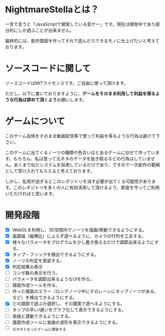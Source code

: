 # NightmareStellaとは？
一言で言うと「JavaScriptで開発している音ゲー」です。現在は開発中であり部分的にしか遊ぶことが出来ません。

最終的には、創作譜面を作ってそれで遊んだりできるモノに仕上げたいと考えております。

# ソースコードに関して
ソースコードはMITライセンスです。ご自由に使って頂けます。

ただし、以下に書いておりますように、**ゲームをそのまま利用して利益を得るような行為は辞めて頂くよう**お願いします。

# ゲームについて
このゲーム自体をそのまま動画配信等で使って利益を得るような行為は避けて下さい。

このゲームに出てくるノーツの種類や色合いはとあるゲームに似せて作っています。もちろん、私は誓って元ネタのデータを抜き取るなどの行為はしていません。あくまで似たシステムを採用しているだけであり、ですので一次創作の範疇として受け入れてもらえると考えております。

しかし、乱用が過ぎるとこのレポジトリを消す必要が出てくる可能性があります。このレポジトリを多くの人に有効活用して頂けるよう、節度を守ってご利用いただければと思います。

# 開発段階
- [x] WebGLを利用し、3D空間内でノーツを描画/移動できるようにする。
- [x] 画面幅（縦横比）によらず遊べるように、カメラの行列を工夫する。
- [x] 様々なパラメータをプログラムを少し書き換えるだけで調節出来るようにする。
- [x] タップ・フリックを検出できるようにする。
- [x] ノーツの判定を実装する。
- [x] 判定結果の表示
- [ ] コンボ数の表示を行う。
- [ ] パラメータを調節出来るようなUIを作る。
- [ ] 譜面作成ツールを作る。
- [ ] 作った譜面のエラー（ロングノーツ中にそのレーンにタップノーツがある、など）を検出できるようにする。
- [x] どの譜面で遊ぶか選択し、その譜面で遊べるようにする。
- [ ] タップの早い/遅いをグラフ化して表示できるようにする。
- [ ] 楽曲と連動できるようにする。
- [ ] 譜面作成ツールに楽曲の波形を表示できるようにする。
- [ ] <sub>元ネタとなったゲームに課金する</sub>
